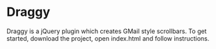 Draggy
======

Draggy is a jQuery plugin which creates GMail style scrollbars. To get started, download the project, open index.html and follow instructions.